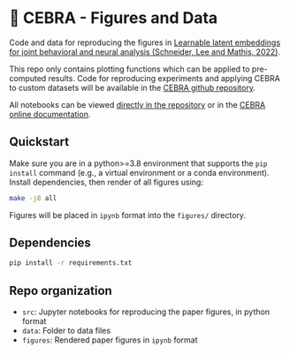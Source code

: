 # 🦓 CEBRA - Figures and Data

Code and data for reproducing the figures in
[Learnable latent embeddings for joint behavioral and neural analysis (Schneider, Lee and Mathis, 2022)](https://arxiv.org/abs/2204.00673).

This repo only contains plotting functions which can be applied to pre-computed results. Code for reproducing experiments and applying CEBRA
to custom datasets will be available in the [CEBRA github repository](https://github.com/AdaptiveMotorControlLab/CEBRA).

All notebooks can be viewed [directly in the repository](./figures) or in the [CEBRA online documentation](https://cebra.ai/docs/figures.html).

## Quickstart

Make sure you are in a python>=3.8 environment that supports the `pip install` command (e.g., a virtual environment or a conda environment). Install dependencies, then render of all figures using:

```bash
make -j8 all
```

Figures will be placed in `ipynb` format into the `figures/` directory.

## Dependencies

```bash
pip install -r requirements.txt
```

## Repo organization

- ``src``: Jupyter notebooks for reproducing the paper figures, in python format
- ``data``: Folder to data files
- ``figures``: Rendered paper figures in `ipynb` format
